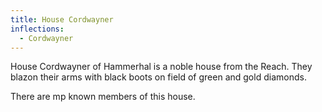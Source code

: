 ```yaml
---
title: House Cordwayner
inflections:
  - Cordwayner
---
```


House Cordwayner of Hammerhal is a noble house from the Reach. They blazon their arms with black boots on field of green and gold diamonds.

There are mp known members of this house.


